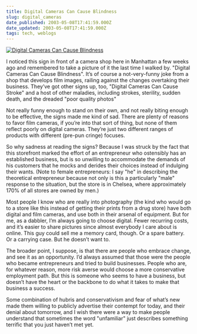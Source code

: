 ```yaml
---
title: Digital Cameras Can Cause Blindness
slug: digital_cameras
date_published: 2003-05-08T17:41:59.000Z
date_updated: 2003-05-08T17:41:59.000Z
tags: tech, weblogs
---
```


[![Digital Cameras Can Cause Blindness](http://www.dashes.com/anil/stuff/digicamthumb.jpg)](http://www.dashes.com/anil/stuff/Anti-DigitalPropaganda.jpg)

I noticed this sign in front of a camera shop here in Manhattan a few weeks ago and remembered to take a picture of it the last time I walked by. "Digital Cameras Can Cause Blindness". It’s of course a not-very-funny joke from a shop that develops film images, railing against the changes overtaking their business. They’ve got other signs up, too, "Digital Cameras Can Cause Stroke" and a host of other maladies, including strokes, sterility, sudden death, and the dreaded "poor quality photos"

Not really funny enough to stand on their own, and not really biting enough to be effective, the signs made me kind of sad. There are plenty of reasons to favor film cameras, if you’re into that sort of thing, but none of them reflect poorly on digital cameras. They’re just two different ranges of products with different (pre-pun cringe) focuses.

So why sadness at reading the signs? Because I was struck by the fact that this storefront marked the effort of an entrepreneur who ostensibly has an established business, but is so unwilling to accommodate the demands of his customers that he mocks and derides their choices instead of indulging their wants. (Note to female entrepreneurs: I say "he" in describing the theoretical entrepreneur because not only is this a particularly "male" response to the situation, but the store is in Chelsea, where approximately 170% of all stores are owned by men.)

Most people I know who are really into photography (the kind who would go to a store like this instead of getting their prints from a drug store) have both digital and film cameras, and use both in their arsenal of equipment. But for me, as a dabbler, I’m always going to choose digital. Fewer recurring costs, and it’s easier to share pictures since almost everybody I care about is online. This guy could sell me a memory card, though. Or a spare battery. Or a carrying case. But he doesn’t want to.

The broader point, I suppose, is that there are people who embrace change, and see it as an opportunity. I’d always assumed that those were the people who became entrepreneurs and tried to build businesses. People who are, for whatever reason, more risk averse would choose a more conservative employment path. But this is someone who seems to have a business, but doesn’t have the heart or the backbone to do what it takes to make that business a success.

Some combination of hubris and conservativism and fear of what’s new made them willing to publicly advertise their contempt for today, and their denial about tomorrow, and I wish there were a way to make people understand that sometimes the word "unfamiliar" just describes something terrific that you just haven’t met yet.
